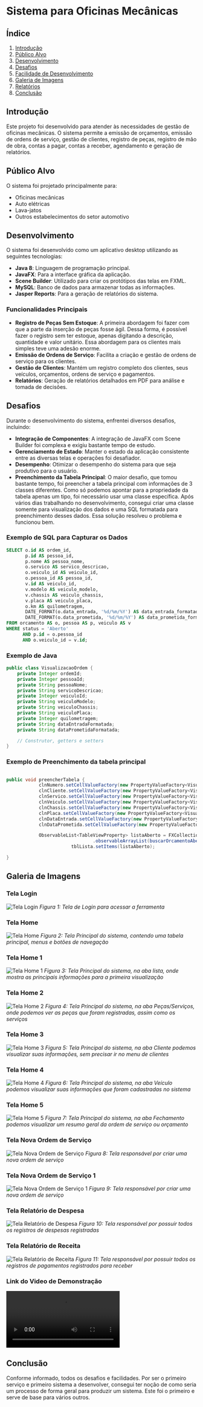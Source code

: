 # Sistema para Oficinas Mecânicas

## Índice
1. [Introdução](#introdução)
2. [Público Alvo](#público-alvo)
3. [Desenvolvimento](#desenvolvimento)
4. [Desafios](#desafios)
5. [Facilidade de Desenvolvimento](#facilidade-de-desenvolvimento)
6. [Galeria de Imagens](#galeria-de-imagens)
7. [Relatórios](#relatórios)
8. [Conclusão](#conclusão)

## Introdução
Este projeto foi desenvolvido para atender às necessidades de gestão de oficinas mecânicas. O sistema permite a emissão de orçamentos, emissão de ordens de serviço, gestão de clientes, registro de peças, registro de mão de obra, contas a pagar, contas a receber, agendamento e geração de relatórios.

## Público Alvo
O sistema foi projetado principalmente para:
- Oficinas mecânicas
- Auto elétricas
- Lava-jatos
- Outros estabelecimentos do setor automotivo

## Desenvolvimento
O sistema foi desenvolvido como um aplicativo desktop utilizando as seguintes tecnologias:
- **Java 8**: Linguagem de programação principal.
- **JavaFX**: Para a interface gráfica da aplicação.
- **Scene Builder**: Utilizado para criar os protótipos das telas em FXML.
- **MySQL**: Banco de dados para armazenar todas as informações.
- **Jasper Reports**: Para a geração de relatórios do sistema.

### Funcionalidades Principais
- **Registro de Peças Sem Estoque**: A primeira abordagem foi fazer com que a parte da inserção de peças fosse ágil. Dessa forma, é possível fazer o registro sem ter estoque, apenas digitando a descrição, quantidade e valor unitário. Essa abordagem para os clientes mais simples teve uma adesão enorme.
- **Emissão de Ordens de Serviço**: Facilita a criação e gestão de ordens de serviço para os clientes.
- **Gestão de Clientes**: Mantém um registro completo dos clientes, seus veículos, orçamentos, ordens de serviço e pagamentos.
- **Relatórios**: Geração de relatórios detalhados em PDF para análise e tomada de decisões.

## Desafios
Durante o desenvolvimento do sistema, enfrentei diversos desafios, incluindo:
- **Integração de Componentes**: A integração de JavaFX com Scene Builder foi complexa e exigiu bastante tempo de estudo.
- **Gerenciamento de Estado**: Manter o estado da aplicação consistente entre as diversas telas e operações foi desafiador.
- **Desempenho**: Otimizar o desempenho do sistema para que seja produtivo para o usuário.
- **Preenchimento da Tabela Principal**: O maior desafio, que tomou bastante tempo, foi preencher a tabela principal com informações de 3 classes diferentes. Como só podemos apontar para a propriedade da tabela apenas um tipo, foi necessário usar uma classe específica. Após vários dias trabalhando no desenvolvimento, consegui criar uma classe somente para visualização dos dados e uma SQL formatada para preenchimento desses dados. Essa solução resolveu o problema e funcionou bem.

### Exemplo de SQL para Capturar os Dados

```sql
SELECT o.id AS ordem_id, 
       p.id AS pessoa_id,
       p.nome AS pessoa_nome,
       o.servico AS servico_descricao, 
       o.veiculo_id AS veiculo_id, 
       o.pessoa_id AS pessoa_id, 
       v.id AS veiculo_id, 
       v.modelo AS veiculo_modelo, 
       v.chassis AS veiculo_chassis, 
       v.placa AS veiculo_placa, 
       o.km AS quilometragem, 
       DATE_FORMAT(o.data_entrada, '%d/%m/%Y') AS data_entrada_formatada, 
       DATE_FORMAT(o.data_prometida, '%d/%m/%Y') AS data_prometida_formatada 
FROM orcamento AS o, pessoa AS p, veiculo AS v 
WHERE status = 'Aberto' 
      AND p.id = o.pessoa_id 
      AND o.veiculo_id = v.id;

```

### Exemplo de Java
```java
public class VisualizacaoOrdem {
    private Integer ordemId;
    private Integer pessoaId;
    private String pessoaNome;
    private String servicoDescricao;
    private Integer veiculoId;
    private String veiculoModelo;
    private String veiculoChassis;
    private String veiculoPlaca;
    private Integer quilometragem;
    private String dataEntradaFormatada;
    private String dataPrometidaFormatada;

    // Construtor, getters e setters
}

```
### Exemplo de Preenchimento da tabela principal
```java

public void preencherTabela {
            clnNumero.setCellValueFactory(new PropertyValueFactory<VisualizacaoOrdem, Integer>("id"));
			clnCliente.setCellValueFactory(new PropertyValueFactory<VisualizacaoOrdem, Pessoa>("cliente"));
			clnServico.setCellValueFactory(new PropertyValueFactory<VisualizacaoOrdem, String>("servico"));
			clnVeiculo.setCellValueFactory(new PropertyValueFactory<VisualizacaoOrdem, String>("veiculo"));
			clnChassis.setCellValueFactory(new PropertyValueFactory<VisualizacaoOrdem, String>("chassis"));
			clnPlaca.setCellValueFactory(new PropertyValueFactory<VisualizacaoOrdem, String>("placa"));
			clnDataEntrada.setCellValueFactory(new PropertyValueFactory<VisualizacaoOrdem, String>("data_entrada"));
			clnDataPrometida.setCellValueFactory(new PropertyValueFactory<VisualizacaoOrdem, String>("data_prometida"));

            ObservableList<TableViewProperty> listaAberto = FXCollections
								.observableArrayList(buscarOrcamentoAbertoNumero(txtBuscar));
						tblLista.setItems(listaAberto);

}            

```

## Galeria de Imagens

### Tela Login
![Tela Login](images/tela_login.png)
*Figura 1: Tela de Login para acessar a ferramenta*

### Tela Home
![Tela Home](images/tela_home.png)
*Figura 2: Tela Principal do sistema, contendo uma tabela principal, menus e botões de navegação*

### Tela Home 1
![Tela Home 1](images/tela_home_1.png)
*Figura 3: Tela Principal do sistema, na aba lista, onde mostra as principais informações para a primeira visualização*

### Tela Home 2
![Tela Home 2](images/tela_home_2.png)
*Figura 4: Tela Principal do sistema, na aba Peças/Serviços, onde podemos ver as peças que foram registradas, assim como os serviços*

### Tela Home 3
![Tela Home 3](images/tela_home_3.png)
*Figura 5: Tela Principal do sistema, na aba Cliente podemos visualizar suas informações, sem precisar ir no menu de clientes*

### Tela Home 4
![Tela Home 4](images/tela_home_4.png)
*Figura 6: Tela Principal do sistema, na aba Veículo podemos visualizar suas informações que foram cadastradas no sistema*

### Tela Home 5
![Tela Home 5](images/tela_home_5.png)
*Figura 7: Tela Principal do sistema, na aba Fechamento podemos visualizar um resumo geral da ordem de serviço ou orçamento*

### Tela Nova Ordem de Serviço
![Tela Nova Ordem de Serviço](images/tela_nova_ordem_servico.png)
*Figura 8: Tela responsável por criar uma nova ordem de serviço*

### Tela Nova Ordem de Serviço 1
![Tela Nova Ordem de Serviço 1](images/tela_nova_ordem_servico_1.png)
*Figura 9: Tela responsável por criar uma nova ordem de serviço*

### Tela Relatório de Despesa
![Tela Relatório de Despesa](images/tela_relatorio_despesa.png)
*Figura 10: Tela responsável por possuir todos os registros de despesas registradas*

### Tela Relatório de Receita
![Tela Relatório de Receita](images/tela_relatorio_receita.png)
*Figura 11: Tela responsável por possuir todos os registros de pagamentos registrados para receber*

### Link do Video de Demonstração
![Video](https://drive.google.com/drive/folders/1VfpSla1j0AR7JTGxGFApQl8s6yv4AQVo/apresentacao-sistema-ordem-servico.mp4)


## Conclusão 
Conforme informado, todos os desafios e facilidades. Por ser o primeiro serviço e primeiro sistema a desenvolver, consegui ter noção de como seria um processo de forma geral para produzir um sistema. Este foi o primeiro e serve de base para vários outros.